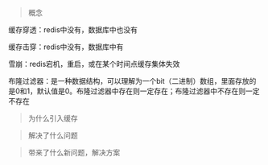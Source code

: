 > 概念

缓存穿透：redis中没有，数据库中也没有

缓存击穿：redis中没有，数据库中有

雪崩：redis宕机，重启，或在某个时间点缓存集体失效

布隆过滤器：是一种数据结构，可以理解为一个bit（二进制）数组，里面存放的是0和1，默认值是0。布隆过滤器中存在则一定存在；布隆过滤器中不存在则一定不存在





> 为什么引入缓存



> 解决了什么问题



> 带来了什么新问题，解决方案



